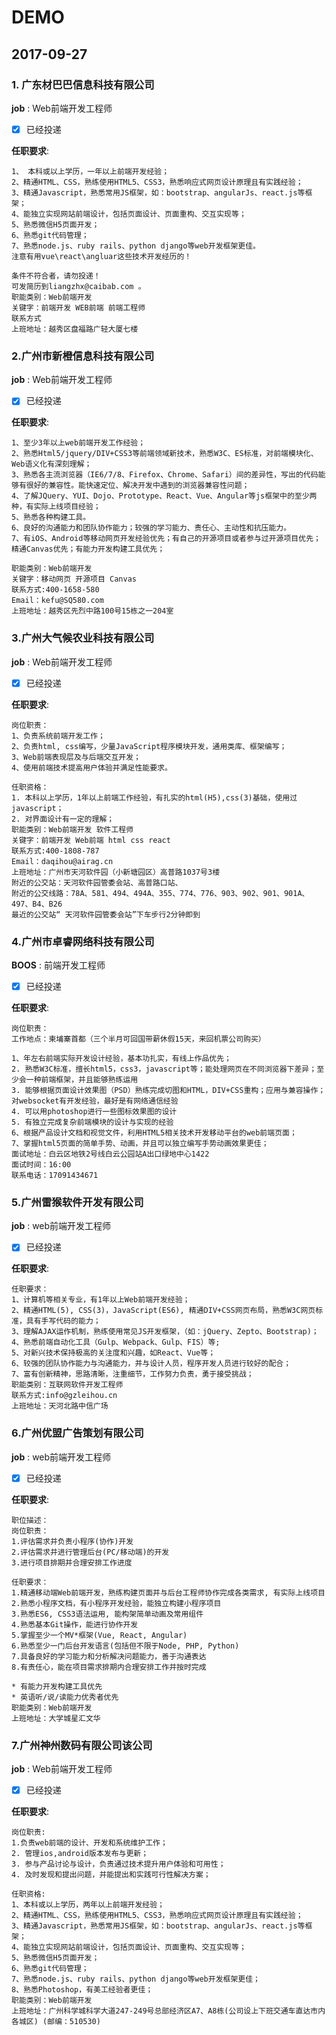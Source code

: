 # DEMO

## 2017-09-27

### 1. 广东材巴巴信息科技有限公司

**job** : Web前端开发工程师
* [x] 已经投递

**任职要求**:
```
1、 本科或以上学历，一年以上前端开发经验；
2、精通HTML、CSS，熟练使用HTML5、CSS3，熟悉响应式网页设计原理且有实践经验；
3、精通Javascript，熟悉常用JS框架，如：bootstrap、angularJs、react.js等框架；
4、能独立实现网站前端设计，包括页面设计、页面重构、交互实现等；
5、熟悉微信H5页面开发；
6、熟悉git代码管理；
7、熟悉node.js、ruby rails、python django等web开发框架更佳。
注意有用vue\react\angluar这些技术开发经历的！

条件不符合者，请勿投递！
可发简历到liangzhx@caibab.com 。
职能类别：Web前端开发
关键字：前端开发 WEB前端 前端工程师
联系方式
上班地址：越秀区盘福路广轻大厦七楼
```
### 2.广州市新橙信息科技有限公司

**job** : Web前端开发工程师
* [x] 已经投递

**任职要求**:
```
1、至少3年以上web前端开发工作经验；
2、熟悉Html5/jquery/DIV+CSS3等前端领域新技术，熟悉W3C、ES标准，对前端模块化、Web语义化有深刻理解；
3、熟悉各主流浏览器（IE6/7/8、Firefox、Chrome、Safari）间的差异性，写出的代码能够有很好的兼容性。能快速定位、解决开发中遇到的浏览器兼容性问题；
4、了解JQuery、YUI、Dojo、Prototype、React、Vue、Angular等js框架中的至少两种，有实际上线项目经验；
5、熟悉各种构建工具。
6、良好的沟通能力和团队协作能力；较强的学习能力、责任心、主动性和抗压能力。
7、有iOS、Android等移动网页开发经验优先；有自己的开源项目或者参与过开源项目优先；精通Canvas优先；有能力开发构建工具优先；

职能类别：Web前端开发
关键字：移动网页 开源项目 Canvas
联系方式:400-1658-580
Email：kefu@SQ580.com
上班地址：越秀区先烈中路100号15栋之一204室
```
### 3.广州大气候农业科技有限公司

**job** : Web前端开发工程师
* [x] 已经投递

**任职要求**:
```
岗位职责：
1、负责系统前端开发工作；
2、负责html, css编写，少量JavaScript程序模块开发，通用类库、框架编写；
3、Web前端表现层及与后端交互开发；
4、使用前端技术提高用户体验并满足性能要求。

任职资格：
1. 本科以上学历，1年以上前端工作经验，有扎实的html(H5),css(3)基础，使用过javascript；
2. 对界面设计有一定的理解；
职能类别：Web前端开发 软件工程师
关键字：前端开发 Web前端 html css react
联系方式:400-1808-787
Email：daqihou@airag.cn
上班地址：广州市天河软件园（小新塘园区）高普路1037号3楼
附近的公交站：天河软件园管委会站、高普路口站、
附近的公交线路：78A、581、494、494A、355、774、776、903、902、901、901A、497、B4、B26
最近的公交站“ 天河软件园管委会站”下车步行2分钟即到
```
### 4.广州市卓睿网络科技有限公司

**BOOS** : 前端开发工程师
* [x] 已经投递

**任职要求**:
```
岗位职责：
工作地点：柬埔寨首都（三个半月可回国带薪休假15天，来回机票公司购买）

1、年左右前端实际开发设计经验，基本功扎实，有线上作品优先；
2. 熟悉W3C标准，擅长html5，css3，javascript等；能处理网页在不同浏览器下差异；至少会一种前端框架，并且能够熟练运用
3. 能够根据页面设计效果图（PSD）熟练完成切图和HTML，DIV+CSS重构；应用与兼容操作；对websocket有开发经验，最好是有网络通信经验
4. 可以用photoshop进行一些图标效果图的设计
5. 有独立完成复杂前端模块的设计与实现的经验
6、根据产品设计文档和视觉文件，利用HTML5相关技术开发移动平台的web前端页面；
7、掌握html5页面的简单手势、动画，并且可以独立编写手势动画效果更佳；
面试地址：白云区地铁2号线白云公园站A出口绿地中心1422
面试时间：16:00
联系电话：17091434671
```
### 5.广州雷猴软件开发有限公司

**job** : web前端开发工程师
* [x] 已经投递

**任职要求**:
```
任职要求：
1、计算机等相关专业，有1年以上Web前端开发经验；
2、精通HTML(5), CSS(3)，JavaScript(ES6), 精通DIV+CSS网页布局，熟悉W3C网页标准，具有手写代码的能力；
3、理解AJAX运作机制，熟练使用常见JS开发框架，（如：jQuery、Zepto、Bootstrap)；
4、熟悉前端自动化工具（Gulp、Webpack、Gulp、FIS）等;
5、对新兴技术保持极高的关注度和兴趣，如React、Vue等；
6、较强的团队协作能力与沟通能力，并与设计人员，程序开发人员进行较好的配合；
7、富有创新精神，思路清晰，注重细节，工作努力负责，勇于接受挑战；
职能类别：互联网软件开发工程师
联系方式:info@gzleihou.cn
上班地址：天河北路中信广场

```

### 6.广州优盟广告策划有限公司

**job** : web前端开发工程师
* [x] 已经投递

**任职要求**:
```
职位描述：
岗位职责：
1.评估需求并负责小程序(协作)开发
2.评估需求并进行管理后台(PC/移动端)的开发
3.进行项目排期并合理安排工作进度

任职要求：
1.精通移动端Web前端开发，熟练构建页面并与后台工程师协作完成各类需求, 有实际上线项目
2.熟悉小程序文档，有小程序开发经验，能独立构建小程序项目
3.熟悉ES6, CSS3语法运用, 能构架简单动画及常用组件
4.熟悉基本Git操作，能进行协作开发
5.掌握至少一个MV*框架(Vue, React, Angular)
6.熟悉至少一门后台开发语言(包括但不限于Node, PHP, Python)
7.具备良好的学习能力和分析解决问题能力，善于沟通表达
8.有责任心，能在项目需求排期内合理安排工作并按时完成

* 有能力开发构建工具优先
* 英语听/说/读能力优秀者优先
职能类别：Web前端开发
上班地址：大学城星汇文华
```
### 7.广州神州数码有限公司该公司

**job** : Web前端开发工程师
* [x] 已经投递

**任职要求**:
```
岗位职责:
1.负责web前端的设计、开发和系统维护工作；
2. 管理ios,android版本发布与更新；
3. 参与产品讨论与设计，负责通过技术提升用户体验和可用性；
4. 及时发现和提出问题，并能提出和实践可行性解决方案；

任职资格:
1、本科或以上学历，两年以上前端开发经验；
2、精通HTML、CSS，熟练使用HTML5、CSS3，熟悉响应式网页设计原理且有实践经验；
3、精通Javascript，熟悉常用JS框架，如：bootstrap、angularJs、react.js等框架；
4、能独立实现网站前端设计，包括页面设计、页面重构、交互实现等；
5、熟悉微信H5页面开发；
6、熟悉git代码管理；
7、熟悉node.js、ruby rails、python django等web开发框架更佳；
8、熟悉Photoshop，有美工经验者更佳；
职能类别：Web前端开发
上班地址：广州科学城科学大道247-249号总部经济区A7、A8栋(公司设上下班交通车直达市内各城区) (邮编：510530)
```
